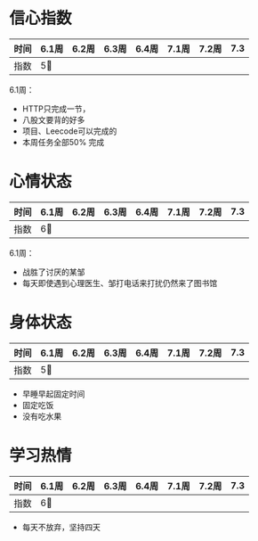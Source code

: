 







# 信心指数

| 时间 | 6.1周           | 6.2周 | 6.3周 | 6.4周 | 7.1周 | 7.2周 | 7.3  |
| ---- | --------------- | ----- | ----- | ----- | ----- | ----- | ---- |
| 指数 | 5:yellow_heart: |       |       |       |       |       |      |

6.1周：

- HTTP只完成一节，
- 八股文要背的好多
- 项目、Leecode可以完成的
- 本周任务全部50% 完成

# 心情状态

| 时间 | 6.1周         | 6.2周 | 6.3周 | 6.4周 | 7.1周 | 7.2周 | 7.3  |
| ---- | ------------- | ----- | ----- | ----- | ----- | ----- | ---- |
| 指数 | 6:blue_heart: |       |       |       |       |       |      |

6.1周：

- 战胜了讨厌的某邹
- 每天即使遇到心理医生、邹打电话来打扰仍然来了图书馆

# 身体状态

| 时间 | 6.1周           | 6.2周 | 6.3周 | 6.4周 | 7.1周 | 7.2周 | 7.3  |
| ---- | --------------- | ----- | ----- | ----- | ----- | ----- | ---- |
| 指数 | 5:yellow_heart: |       |       |       |       |       |      |

- 早睡早起固定时间
- 固定吃饭
- 没有吃水果

# 学习热情

| 时间 | 6.1周         | 6.2周 | 6.3周 | 6.4周 | 7.1周 | 7.2周 | 7.3  |
| ---- | ------------- | ----- | ----- | ----- | ----- | ----- | ---- |
| 指数 | 6:blue_heart: |       |       |       |       |       |      |

- 每天不放弃，坚持四天